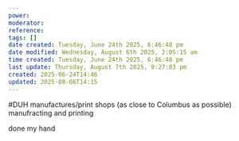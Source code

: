 ```yaml
---
power: 
moderator: 
reference: 
tags: []
date created: Tuesday, June 24th 2025, 6:46:48 pm
date modified: Wednesday, August 6th 2025, 2:05:15 am
time created: Tuesday, June 24th 2025, 6:46:48 pm
last update: Thursday, August 7th 2025, 9:27:03 pm
created: 2025-06-24T14:46
updated: 2025-08-06T14:15
---
```

#DUH
manufactures/print shops (as close to Columbus as possible)
manufracting and printing

done my hand
